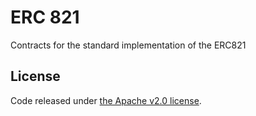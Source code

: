 # ERC 821

Contracts for the standard implementation of the ERC821

## License

Code released under [the Apache v2.0 license](https://github.com/decentraland/land/blob/master/LICENSE).
